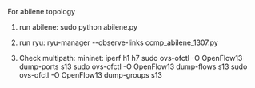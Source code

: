 For abilene topology
1) run abilene: 
      sudo python abilene.py
2) run ryu:
      ryu-manager --observe-links ccmp_abilene_1307.py
     
3) Check multipath:
      mininet: iperf h1 h7
      sudo ovs-ofctl -O OpenFlow13 dump-ports s13
      sudo ovs-ofctl -O OpenFlow13 dump-flows s13
      sudo ovs-ofctl -O OpenFlow13 dump-groups s13
